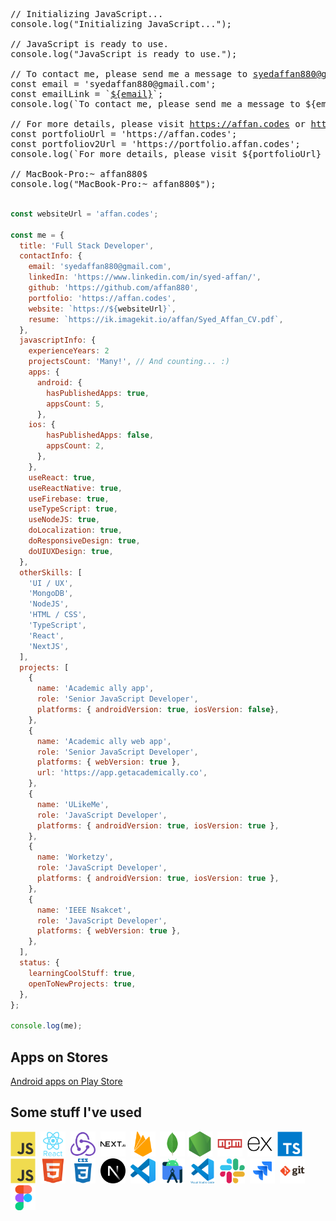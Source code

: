 <pre>
// Initializing JavaScript...
console.log("Initializing JavaScript...");

// JavaScript is ready to use.
console.log("JavaScript is ready to use.");

// To contact me, please send me a message to <a href="syedaffan880@gmail.com">syedaffan880@gmail.com</a>.
const email = 'syedaffan880@gmail.com';
const emailLink = `<a href="mailto:${email}">${email}</a>`;
console.log(`To contact me, please send me a message to ${emailLink}.`);

// For more details, please visit <a href="https://affan.codes">https://affan.codes</a> or <a href="https://portfolio.affan.codes">https://portfolio.affan.codes</a>.
const portfolioUrl = 'https://affan.codes';
const portfoliov2Url = 'https://portfolio.affan.codes';
console.log(`For more details, please visit ${portfolioUrl} or ${portfoliov2Url}.`);

// MacBook-Pro:~ affan880$
console.log("MacBook-Pro:~ affan880$");
</pre>

```javascript

const websiteUrl = 'affan.codes';

const me = {
  title: 'Full Stack Developer',
  contactInfo: {
    email: 'syedaffan880@gmail.com',
    linkedIn: 'https://www.linkedin.com/in/syed-affan/',
    github: 'https://github.com/affan880',
    portfolio: 'https://affan.codes',
    website: `https://${websiteUrl}`,
    resume: `https://ik.imagekit.io/affan/Syed_Affan_CV.pdf`,
  },
  javascriptInfo: {
    experienceYears: 2
    projectsCount: 'Many!', // And counting... :)
    apps: {
      android: {
        hasPublishedApps: true,
        appsCount: 5,
      },
    ios: {
        hasPublishedApps: false,
        appsCount: 2,
      },
    },
    useReact: true,
    useReactNative: true,
    useFirebase: true,
    useTypeScript: true,
    useNodeJS: true,
    doLocalization: true,
    doResponsiveDesign: true,
    doUIUXDesign: true,
  },
  otherSkills: [
    'UI / UX',
    'MongoDB',
    'NodeJS',
    'HTML / CSS',
    'TypeScript',
    'React',
    'NextJS',
  ],
  projects: [
    {
      name: 'Academic ally app',
      role: 'Senior JavaScript Developer',
      platforms: { androidVersion: true, iosVersion: false},
    },
    {
      name: 'Academic ally web app',
      role: 'Senior JavaScript Developer',
      platforms: { webVersion: true },
      url: 'https://app.getacademically.co',
    },
    {
      name: 'ULikeMe',
      role: 'JavaScript Developer',
      platforms: { androidVersion: true, iosVersion: true },
    },
    {
      name: 'Worketzy',
      role: 'JavaScript Developer',
      platforms: { androidVersion: true, iosVersion: true },
    },
    {
      name: 'IEEE Nsakcet',
      role: 'JavaScript Developer',
      platforms: { webVersion: true },
    },
  ],
  status: {
    learningCoolStuff: true,
    openToNewProjects: true,
  },
};

console.log(me);
```

## Apps on Stores

<a href="https://play.google.com/store/apps/developer?id=Academic+Ally" target="_blank">Android apps on Play Store</a>

## Some stuff I've used

<div>
  <img src="https://github.com/devicons/devicon/blob/master/icons/javascript/javascript-original.svg" title="JS" alt="JS" width="40" height="40"/>&nbsp;
  <img src="https://github.com/devicons/devicon/blob/master/icons/react/react-original-wordmark.svg" title="React" alt="react" width="40" height="40"/>&nbsp;
  <img src="https://github.com/devicons/devicon/blob/master/icons/redux/redux-original.svg" title="Redux" alt="redux" width="40" height="40"/>&nbsp;
  <img src="https://github.com/devicons/devicon/blob/master/icons/nextjs/nextjs-original-wordmark.svg" title="NextJs" alt="nextJs" width="40" height="40"/>&nbsp;
  <img src="https://github.com/devicons/devicon/blob/master/icons/firebase/firebase-plain.svg" title="Firebase" alt="Firebase" width="40" height="40"/>&nbsp;
  <img src="https://github.com/devicons/devicon/blob/master/icons/mongodb/mongodb-original.svg" title="MongoDB" **alt="MongoDB" width="40" height="40"/>
  <img src="https://github.com/devicons/devicon/blob/master/icons/nodejs/nodejs-original.svg" title="NodeJS" alt="NodeJS" width="40" height="40"/>&nbsp;
  <img src="https://github.com/devicons/devicon/blob/master/icons/npm/npm-original-wordmark.svg" title="NPM" alt="NPM" width="40" height="40"/>&nbsp;
  <img src="https://github.com/devicons/devicon/blob/master/icons/express/express-original.svg" title="Express" alt="Express" width="40" height="40"/>&nbsp;
  <img src="https://github.com/devicons/devicon/blob/master/icons/typescript/typescript-original.svg" title="TypeScript" alt="TypeScript" width="40" height="40"/>&nbsp;
  <img src="https://github.com/devicons/devicon/blob/master/icons/javascript/javascript-original.svg" title="JavaScript" alt="JavaScript" width="40" height="40"/>&nbsp;
  <img src="https://github.com/devicons/devicon/blob/master/icons/html5/html5-original.svg" title="HTML5" alt="HTML" width="40" height="40"/>&nbsp;
  <img src="https://github.com/devicons/devicon/blob/master/icons/css3/css3-plain-wordmark.svg"  title="CSS3" alt="CSS" width="40" height="40"/>&nbsp;
  <img src="https://github.com/devicons/devicon/blob/master/icons/nextjs/nextjs-original.svg" title="NextJS" alt="NextJS" width="40" height="40"/>&nbsp;
  <img src="https://github.com/devicons/devicon/blob/master/icons/vscode/vscode-original.svg" title="React" alt="React" width="40" height="40"/>&nbsp;
  <img src="https://github.com/devicons/devicon/blob/master/icons/androidstudio/androidstudio-original.svg" title="Android Studio" alt="Android Studio" width="40" height="40"/>&nbsp;
  <img src="https://github.com/devicons/devicon/blob/master/icons/vscode/vscode-original-wordmark.svg" title="Vscode" alt="Vscode" width="40" height="40"/>&nbsp;
  <img src="https://github.com/devicons/devicon/blob/master/icons/slack/slack-original.svg" title="Slack" alt="Slack" width="40" height="40"/>&nbsp;
  <img src="https://github.com/devicons/devicon/blob/master/icons/jira/jira-original.svg" title="Jira" alt="Jira" width="40" height="40"/>&nbsp;
  <img src="https://github.com/devicons/devicon/blob/master/icons/git/git-original-wordmark.svg" title="Git" **alt="Git" width="40" height="40"/>&nbsp;
  <img src="https://github.com/devicons/devicon/blob/master/icons/figma/figma-original.svg" title="Jira" alt="Jira" width="40" height="40"/>&nbsp;
</div>


